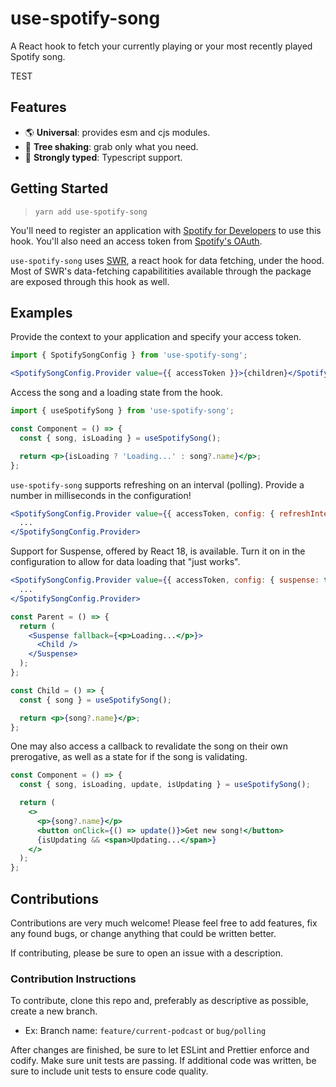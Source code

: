 # use-spotify-song

A React hook to fetch your currently playing or your most recently played Spotify song.

TEST

## Features

- 🌎 **Universal**: provides esm and cjs modules.
- 🌳 **Tree shaking**: grab only what you need.
- 💪 **Strongly typed**: Typescript support.

## Getting Started

> `yarn add use-spotify-song`

You'll need to register an application with [Spotify for Developers](https://developer.spotify.com/) to use this hook. You'll also need an access token from [Spotify's OAuth](https://developer.spotify.com/documentation/general/guides/authorization/).

`use-spotify-song` uses [SWR](https://swr.vercel.app/), a react hook for data fetching, under the hood. Most of SWR's data-fetching capabilitities available through the package are exposed through this hook as well.

## Examples

Provide the context to your application and specify your access token.

```jsx
import { SpotifySongConfig } from 'use-spotify-song';

<SpotifySongConfig.Provider value={{ accessToken }}>{children}</SpotifySongConfig.Provider>;
```

Access the song and a loading state from the hook.

```jsx
import { useSpotifySong } from 'use-spotify-song';

const Component = () => {
  const { song, isLoading } = useSpotifySong();

  return <p>{isLoading ? 'Loading...' : song?.name}</p>;
};
```

`use-spotify-song` supports refreshing on an interval (polling). Provide a number in milliseconds in the configuration!

```jsx
<SpotifySongConfig.Provider value={{ accessToken, config: { refreshInterval: 5000 } }}>
  ...
</SpotifySongConfig.Provider>
```

Support for Suspense, offered by React 18, is available. Turn it on in the configuration to allow for data loading that "just works".

```jsx
<SpotifySongConfig.Provider value={{ accessToken, config: { suspense: true } }}>
  ...
</SpotifySongConfig.Provider>
```

```jsx
const Parent = () => {
  return (
    <Suspense fallback={<p>Loading...</p>}>
      <Child />
    </Suspense>
  );
};

const Child = () => {
  const { song } = useSpotifySong();

  return <p>{song?.name}</p>;
};
```

One may also access a callback to revalidate the song on their own prerogative, as well as a state for if the song is validating.

```jsx
const Component = () => {
  const { song, isLoading, update, isUpdating } = useSpotifySong();

  return (
    <>
      <p>{song?.name}</p>
      <button onClick={() => update()}>Get new song!</button>
      {isUpdating && <span>Updating...</span>}
    </>
  );
};
```

## Contributions

Contributions are very much welcome! Please feel free to add features, fix any found bugs, or change anything that could be written better.

If contributing, please be sure to open an issue with a description.

### Contribution Instructions

To contribute, clone this repo and, preferably as descriptive as possible, create a new branch.

- Ex: Branch name: `feature/current-podcast` or `bug/polling`

After changes are finished, be sure to let ESLint and Prettier enforce and codify. Make sure unit tests are passing. If additional code was written, be sure to include unit tests to ensure code quality.
